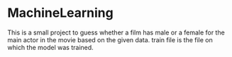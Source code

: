 # MachineLearning
This is a small project to guess whether a film has male or a female for the main actor in the movie based on the given data. 
train file is the file on which the model was trained. 
